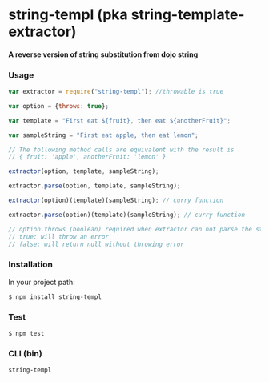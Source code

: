 # string-templ (pka string-template-extractor)

#### A reverse version of string substitution from dojo string

### Usage

``` javascript
var extractor = require("string-templ"); //throwable is true

var option = {throws: true};

var template = "First eat ${fruit}, then eat ${anotherFruit}";

var sampleString = "First eat apple, then eat lemon";

// The following method calls are equivalent with the result is
// { fruit: 'apple', anotherFruit: 'lemon' }

extractor(option, template, sampleString);

extractor.parse(option, template, sampleString);

extractor(option)(template)(sampleString); // curry function

extractor.parse(option)(template)(sampleString); // curry function

// option.throws (boolean) required when extractor can not parse the string normally
// true: will throw an error
// false: will return null without throwing error

```

### Installation
In your project path:

	$ npm install string-templ

### Test
	$ npm test

### CLI (bin)

	string-templ	

